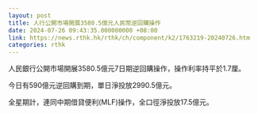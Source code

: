 ```yaml
---
layout: post
title: 人行公開市場開展3580.5億元人民幣逆回購操作
date: 2024-07-26 09:43:35.000000000 +08:00
link: https://news.rthk.hk/rthk/ch/component/k2/1763219-20240726.htm
categories: rthk
---
```


人民銀行公開市場開展3580.5億元7日期逆回購操作，操作利率持平於1.7厘。

今日有590億元逆回購到期，單日淨投放2990.5億元。

全星期計，連同中期借貸便利(MLF)操作，全口徑淨投放17.5億元。

